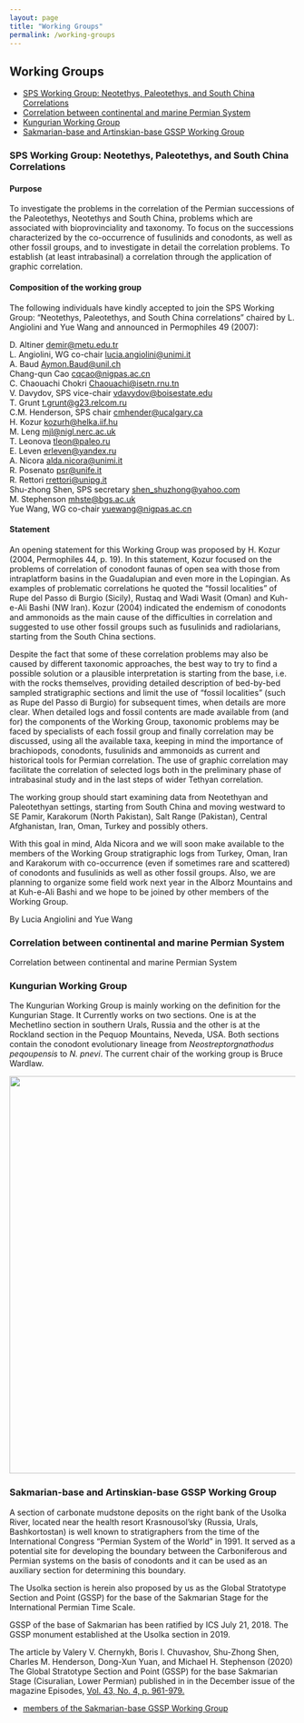 ```yaml
---
layout: page
title: "Working Groups"
permalink: /working-groups
---
```

## Working Groups

* [SPS Working Group: Neotethys, Paleotethys, and South China Correlations](#sps_wg)
* [Correlation between continental and marine Permian System](#correlation)
* [Kungurian Working Group](#kungurian)
* [Sakmarian-base and Artinskian-base GSSP Working Group](#sakmarian)

<a id="sps_wg"></a>
### SPS Working Group: Neotethys, Paleotethys, and South China Correlations 
#### Purpose
To investigate the problems in the correlation of the Permian successions of the Paleotethys, Neotethys and South China, problems which are associated with bioprovinciality and taxonomy. To focus on the successions characterized by the co-occurrence of fusulinids and conodonts, as well as other fossil groups, and to investigate in detail the correlation problems. To establish (at least intrabasinal) a correlation through the application of graphic correlation.

#### Composition of the working group
The following individuals have kindly accepted to join the SPS Working Group: “Neotethys, Paleotethys, and South China correlations” chaired by L. Angiolini and Yue Wang and announced in Permophiles 49 (2007):

D. Altiner <demir@metu.edu.tr>  
L. Angiolini, WG co-chair <lucia.angiolini@unimi.it>  
A. Baud <Aymon.Baud@unil.ch>  
Chang-qun Cao <cqcao@nigpas.ac.cn>  
C. Chaouachi Chokri <Chaouachi@isetn.rnu.tn>  
V. Davydov, SPS vice-chair <vdavydov@boisestate.edu>  
T. Grunt <t.grunt@g23.relcom.ru>  
C.M. Henderson, SPS chair <cmhender@ucalgary.ca>  
H. Kozur <kozurh@helka.iif.hu>  
M. Leng <mjl@nigl.nerc.ac.uk>  
T. Leonova <tleon@paleo.ru>  
E. Leven <erleven@yandex.ru>  
A. Nicora <alda.nicora@unimi.it>  
R. Posenato <psr@unife.it>  
R. Rettori <rrettori@unipg.it>  
Shu-zhong Shen, SPS secretary <shen_shuzhong@yahoo.com>  
M. Stephenson <mhste@bgs.ac.uk>  
Yue Wang, WG co-chair <yuewang@nigpas.ac.cn>  

#### Statement
An opening statement for this Working Group was proposed by H. Kozur (2004, Permophiles 44, p. 19). In this statement, Kozur focused on the problems of correlation of conodont faunas of open sea with those from intraplatform basins in the Guadalupian and even more in the Lopingian. As examples of problematic correlations he quoted the “fossil localities” of Rupe del Passo di Burgio (Sicily), Rustaq and Wadi Wasit (Oman) and Kuh-e-Ali Bashi (NW Iran). Kozur (2004) indicated the endemism of conodonts and ammonoids as the main cause of the difficulties in correlation and suggested to use other fossil groups such as fusulinids and radiolarians, starting from the South China sections.

Despite the fact that some of these correlation problems may also be caused by different taxonomic approaches, the best way to try to find a possible solution or a plausible interpretation is starting from the base, i.e. with the rocks themselves, providing detailed description of bed-by-bed sampled stratigraphic sections and limit the use of “fossil localities” (such as Rupe del Passo di Burgio) for subsequent times, when details are more clear. When detailed logs and fossil contents are made available from (and for) the components of the Working Group, taxonomic problems may be faced by specialists of each fossil group and finally correlation may be discussed, using all the available taxa, keeping in mind the importance of brachiopods, conodonts, fusulinids and ammonoids as current and historical tools for Permian correlation. The use of graphic correlation may facilitate the correlation of selected logs both in the preliminary phase of intrabasinal study and in the last steps of wider Tethyan correlation.

The working group should start examining data from Neotethyan and Paleotethyan settings, starting from South China and moving westward to SE Pamir, Karakorum (North Pakistan), Salt Range (Pakistan), Central Afghanistan, Iran, Oman, Turkey and possibly others. 

With this goal in mind, Alda Nicora and we will soon make available to the members of the Working Group stratigraphic logs from Turkey, Oman, Iran and Karakorum with co-occurrence (even if sometimes rare and scattered) of conodonts and fusulinids as well as other fossil groups. Also, we are planning to organize some field work next year in the Alborz Mountains and at Kuh-e-Ali Bashi and we hope to be joined by other members of the Working Group.

By Lucia Angiolini and Yue Wang

<a id="correlation"></a>
### Correlation between continental and marine Permian System 
Correlation between continental and marine Permian System

<a id="kungurian"></a>
### Kungurian Working Group 
The Kungurian Working Group is mainly working on the definition for the Kungurian Stage. It Currently works on two sections. One is at the Mechetlino section  in southern Urals, Russia and the other is at the Rockland section in the Pequop Mountains, Neveda, USA. Both sections contain the conodont evolutionary lineage from _Neostreptorgnathodus peqoupensis_ to _N. pnevi_. The current chair of the working group is Bruce Wardlaw.

<img src="https://stratigraphy.org/subcommission-permian/images/20121027133422830.jpg" alt="" style="width:700px" />  

<a id="sakmarian"></a>
### Sakmarian-base and Artinskian-base GSSP Working Group 

A section of carbonate mudstone deposits on the right bank of the Usolka River, located near the health resort Krasnousol’sky (Russia, Urals, Bashkortostan) is well known to stratigraphers from the time of the International Congress “Permian System of the World” in 1991. It served as a potential site for developing the boundary between the Carboniferous and Permian systems on the basis of conodonts and it can be used as an auxiliary section for determining this boundary.

The Usolka section is herein also proposed by us as the Global Stratotype Section and Point (GSSP) for the base of the Sakmarian Stage for the International Permian Time Scale.

GSSP of the base of Sakmarian has been ratified by ICS July 21, 2018. The GSSP monument established at the Usolka section in 2019.

The article by Valery V. Chernykh, Boris I. Chuvashov, Shu-Zhong Shen, Charles M. Henderson, Dong-Xun Yuan, and Michael H. Stephenson (2020) The Global Stratotype Section and Point (GSSP) for the base Sakmarian Stage (Cisuralian, Lower Permian) published in in the December issue of the magazine Episodes, <a href="https://stratigraphy.org/subcommission-permian/files/base Sakmarian.pdf">Vol. 43, No. 4, p. 961-979.</a>

* [members of the Sakmarian-base GSSP Working Group](https://stratigraphy.org/subcommission-permian/files/20121018162043662.pdf)
